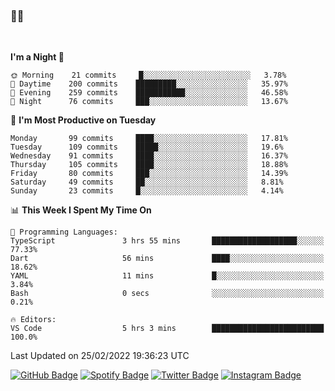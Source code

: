 ### 🤙🍺

<!-- <a href="https://github-readme-stats.vercel.app/api?username=hzak2xx&count_private=true&show_icons=true&theme=dracula">
  <img align="center" src="https://github-readme-stats.vercel.app/api?username=hzak2xx&count_private=true&show_icons=true&theme=dracula" />
</a>
</br> -->
</br>

<!--START_SECTION:waka-->
**I'm a Night 🦉** 

```text
🌞 Morning    21 commits     █░░░░░░░░░░░░░░░░░░░░░░░░   3.78% 
🌆 Daytime    200 commits    █████████░░░░░░░░░░░░░░░░   35.97% 
🌃 Evening    259 commits    ███████████░░░░░░░░░░░░░░   46.58% 
🌙 Night      76 commits     ███░░░░░░░░░░░░░░░░░░░░░░   13.67%

```
📅 **I'm Most Productive on Tuesday** 

```text
Monday       99 commits     ████░░░░░░░░░░░░░░░░░░░░░   17.81% 
Tuesday      109 commits    █████░░░░░░░░░░░░░░░░░░░░   19.6% 
Wednesday    91 commits     ████░░░░░░░░░░░░░░░░░░░░░   16.37% 
Thursday     105 commits    ████░░░░░░░░░░░░░░░░░░░░░   18.88% 
Friday       80 commits     ███░░░░░░░░░░░░░░░░░░░░░░   14.39% 
Saturday     49 commits     ██░░░░░░░░░░░░░░░░░░░░░░░   8.81% 
Sunday       23 commits     █░░░░░░░░░░░░░░░░░░░░░░░░   4.14%

```


📊 **This Week I Spent My Time On** 

```text
💬 Programming Languages: 
TypeScript               3 hrs 55 mins       ███████████████████░░░░░░   77.33% 
Dart                     56 mins             ████░░░░░░░░░░░░░░░░░░░░░   18.62% 
YAML                     11 mins             █░░░░░░░░░░░░░░░░░░░░░░░░   3.84% 
Bash                     0 secs              ░░░░░░░░░░░░░░░░░░░░░░░░░   0.21%

🔥 Editors: 
VS Code                  5 hrs 3 mins        █████████████████████████   100.0%

```


 Last Updated on 25/02/2022 19:36:23 UTC
<!--END_SECTION:waka-->

[![GitHub Badge](https://img.shields.io/badge/GitHub-100000?style=for-the-badge&logo=github&logoColor=white)](https://github.com/hzak2xx)
[![Spotify Badge](https://img.shields.io/badge/Spotify-1ED760?&style=for-the-badge&logo=spotify&logoColor=white)](https://open.spotify.com/user/uf90s6sbbh75a1mt44clkhkvf)
[![Twitter Badge](https://img.shields.io/badge/Twitter-1DA1F2?style=for-the-badge&logo=twitter&logoColor=white)](https://twitter.com/hzak2xx)
[![Instagram Badge](https://img.shields.io/badge/Instagram-E4405F?style=for-the-badge&logo=instagram&logoColor=white)](https://www.instagram.com/hzak2xx/)
